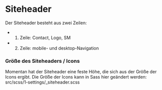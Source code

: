 # Siteheader

Der Siteheader besteht aus zwei Zeilen:
- 1. Zeile: Contact, Logo, SM
- 2. Zeile: mobile- und desktop-Navigation

### Größe des Siteheaders / Icons
Momentan hat der Siteheader eine feste Höhe, die sich aus der Größe der Icons ergibt.
Die Größe der Icons kann in Sass hier geändert werden: src/scss/1-settings/_siteheader.scss
